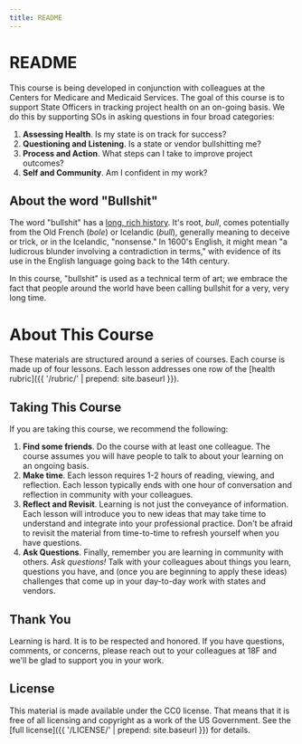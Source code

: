 ```yaml
---
title: README
---
```


# README

This course is being developed in conjunction with colleagues at the Centers for Medicare and Medicaid Services. The goal of this course is to support State Officers in tracking project health on an on-going basis. We do this by supporting SOs in asking questions in four broad categories:

1. **Assessing Health**. Is my state is on track for success?
2. **Questioning and Listening**. Is a state or vendor bullshitting me?
3. **Process and Action**. What steps can I take to improve project outcomes?
4. **Self and Community**. Am I confident in my work?

## About the word "Bullshit"

The word "bullshit" has a [long, rich history](https://www.etymonline.com/word/bull?ref=etymonline_crossreference#etymonline_v_18053). It's root, *bull*, comes potentially from the Old French (*bole*) or Icelandic (*bull*), generally meaning to deceive or trick, or in the Icelandic, "nonsense." In 1600's English, it might mean "a ludicrous blunder involving a contradiction in terms," with evidence of its use in the English language going back to the 14th century. 

In this course, "bullshit" is used as a technical term of art; we embrace the fact that people around the world have been calling bullshit for a very, very long time.

# About This Course

These materials are structured around a series of courses. Each course is made up of four lessons. Each lesson addresses one row of the [health rubric]({{ '/rubric/' | prepend: site.baseurl }}). 

## Taking This Course

If you are taking this course, we recommend the following:

1. **Find some friends**. Do the course with at least one colleague. The course assumes you will have people to talk to about your learning on an ongoing basis.
2.  **Make time**. Each lesson requires 1-2 hours of reading, viewing, and reflection. Each lesson typically ends with one hour of conversation and reflection in community with your colleagues.
3.  **Reflect and Revisit**. Learning is not just the conveyance of information. Each lesson will introduce you to new ideas that may take time to understand and integrate into your professional practice. Don't be afraid to revisit the material from time-to-time to refresh yourself when you have questions.
4.  **Ask Questions**. Finally, remember you are learning in community with others. *Ask questions!* Talk with your colleagues about things you learn, questions you have, and (once you are beginning to apply these ideas) challenges that come up in your day-to-day work with states and vendors.

## Thank You

Learning is hard. It is to be respected and honored. If you have questions, comments, or concerns, please reach out to your colleagues at 18F and we'll be glad to support you in your work.

## License

This material is made available under the CC0 license. That means that it is free of all licensing and copyright as a work of the US Government. See the [full license]({{ '/LICENSE/' | prepend: site.baseurl }}) for details.
